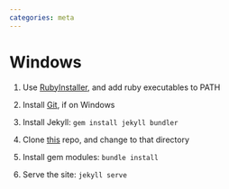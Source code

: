 ```yaml
---
categories: meta
---
```


# Windows

1. Use [RubyInstaller](https://rubyinstaller.org/), and add ruby executables to PATH

2. Install [Git](https://git-scm.com/download/win), if on Windows

3. Install Jekyll: `gem install jekyll bundler`

4. Clone [this](https://github.com/tiesmaster/setting-up-dev-boxes) repo, and change to that directory

5. Install gem modules: `bundle install`

6. Serve the site: `jekyll serve`